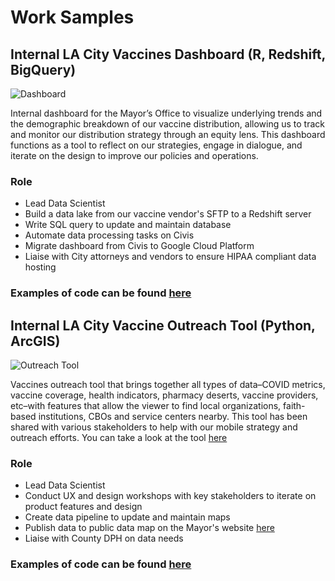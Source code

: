 # Work Samples


## Internal LA City Vaccines Dashboard (R, Redshift, BigQuery)

![Dashboard](./imgs/dashboard.gif)

Internal dashboard for the Mayor’s Office to visualize underlying trends and the demographic breakdown of our vaccine distribution, allowing us to track and monitor our distribution strategy through an equity lens. This dashboard functions as a tool to reflect on our strategies, engage in dialogue, and iterate on the design to improve our policies and operations.

### Role

- Lead Data Scientist
- Build a data lake from our vaccine vendor's SFTP to a Redshift server
- Write SQL query to update and maintain database
- Automate data processing tasks on Civis
- Migrate dashboard from Civis to Google Cloud Platform
- Liaise with City attorneys and vendors to ensure HIPAA compliant data hosting

### Examples of code can be found [here](./LA_city_vaccine_dashboard)


## Internal LA City Vaccine Outreach Tool (Python, ArcGIS)

![Outreach Tool](./imgs/outreach.gif)

Vaccines outreach tool that brings together all types of data–COVID metrics, vaccine coverage, health indicators, pharmacy deserts, vaccine providers, etc–with features that allow the viewer to find local organizations, faith-based institutions, CBOs and service centers nearby. This tool has been shared with various stakeholders to help with our mobile strategy and outreach efforts. You can take a look at the tool [here](https://tinyurl.com/vaccinesoutreach)

### Role

- Lead Data Scientist
- Conduct UX and design workshops with key stakeholders to iterate on product features and design
- Create data pipeline to update and maintain maps
- Publish data to public data map on the Mayor's website [here](https://coronavirus.lacity.org/Map)
- Liaise with County DPH on data needs

### Examples of code can be found [here](./LA_city_covid_maps)

